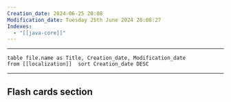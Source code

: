 ```yaml
---
Creation_date: 2024-06-25 20:08
Modification_date: Tuesday 25th June 2024 20:08:27
Indexes:
  - "[[java-core]]"
---
```


----

```dataview
table file.name as Title, Creation_date, Modification_date
from [[localization]]  sort Creation_date DESC
```


















---
## Flash cards section
